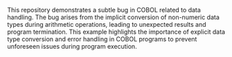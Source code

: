 This repository demonstrates a subtle bug in COBOL related to data handling. The bug arises from the implicit conversion of non-numeric data types during arithmetic operations, leading to unexpected results and program termination. This example highlights the importance of explicit data type conversion and error handling in COBOL programs to prevent unforeseen issues during program execution.